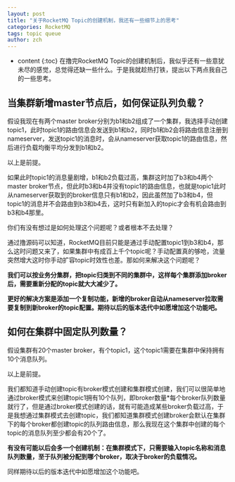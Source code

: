 ```yaml
---
layout: post
title: "关于RocketMQ Topic的创建机制，我还有一些细节上的思考"
categories: RocketMQ
tags: topic queue
author: zch
---
```


* content
{:toc}
在撸完RocketMQ Topic的创建机制后，我似乎还有一些意犹未尽的感觉，总觉得还缺一些什么。于是我就趁热打铁，提出以下两点我自己的一些思考。











## 当集群新增master节点后，如何保证队列负载？

假设我现在有两个master broker分别为b1和b2组成了一个集群，我选择手动创建topic1，此时topic1的路由信息会发送到b1和b2，同时b1和b2会将路由信息注册到nameserver，发送topic1的消息时，会从nameserver获取topic1的路由信息，然后进行负载均衡平均分发到b1和b2。

以上是前提。

如果此时topic1的消息量剧增，b1和b2负载过高，集群这时加了b3和b4两个master broker节点，但此时b3和b4并没有topic1的路由信息，也就是topic1此时从nameserver获取到的broker信息只有b1和b2，因此虽然加了b3和b4，但topic1的消息并不会路由到b3和b4去，这时只有新加入的topic才会有机会路由到b3和b4那里。

你们有没有想过是如何处理这个问题呢？或者根本不去处理？

通过撸源码可以知道，RocketMQ目前只能是通过手动配置topic1到b3和b4，那么这时问题又来了，如果集群中有成百上千个topic呢？手动配置真的够呛，流量突然增大这时你手动扩容topic时效性也差。那如何来解决这个问题呢？

**我们可以按业务分集群，把topic归类到不同的集群中，这样每个集群添加broker后，需要重新分配的topic就大大减少了。**

**更好的解决方案是添加一个复制功能，新增的broker自动从nameserver拉取需要复制到新broker的topic配置。期待以后的版本迭代中如愿增加这个功能吧。**





## 如何在集群中固定队列数量？

假设集群有20个master broker，有个topic1，这个topic1需要在集群中保持拥有10个消息队列。

以上是前提。

我们都知道手动创建topic有broker模式创建和集群模式创建，我们可以很简单地通过broker模式来创建topic1拥有10个队列，即broker数量*每个broker队列数量就行了，但是通过broker模式创建的话，就有可能造成某些broker负载过高，于是我想通过集群模式去创建topic，我们都知道集群模式创建broker会默认在集群下的每个broker都创建topic的队列路由信息，那么我现在这个集群中创建的每个topic的消息队列至少都会有20个了。

**有没有可能以后会多一个创建机制：在集群模式下，只需要输入topic名称和消息队列数量，至于队列被分配到哪个broker，取决于broker的负载情况。**

同样期待以后的版本迭代中如愿增加这个功能吧。






